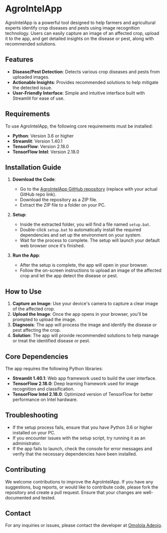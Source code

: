 # AgroIntelApp

AgroIntelApp is a powerful tool designed to help farmers and agricultural experts identify crop diseases and pests using image recognition technology. Users can easily capture an image of an affected crop, upload it to the app, and get detailed insights on the disease or pest, along with recommended solutions.

## Features

- **Disease/Pest Detection**: Detects various crop diseases and pests from uploaded images.
- **Actionable Insights**: Provides recommended solutions to help mitigate the detected issue.
- **User-Friendly Interface**: Simple and intuitive interface built with Streamlit for ease of use.

## Requirements

To use AgroIntelApp, the following core requirements must be installed:

- **Python**: Version 3.6 or higher
- **Streamlit**: Version 1.40.1
- **TensorFlow**: Version 2.18.0
- **TensorFlow Intel**: Version 2.18.0

## Installation Guide

1. **Download the Code**:

   - Go to the [AgroIntelApp GitHub repository](https://github.com/omolola-A/AgroIntelApp) (replace with your actual GitHub repo link).
   - Download the repository as a ZIP file.
   - Extract the ZIP file to a folder on your PC.

2. **Setup**:

   - Inside the extracted folder, you will find a file named `setup.bat`.
   - Double-click `setup.bat` to automatically install the required dependencies and set up the environment on your system.
   - Wait for the process to complete. The setup will launch your default web browser once it's finished.

3. **Run the App**:
   - After the setup is complete, the app will open in your browser.
   - Follow the on-screen instructions to upload an image of the affected crop and let the app detect the disease or pest.

## How to Use

1. **Capture an Image**: Use your device's camera to capture a clear image of the affected crop.
2. **Upload the Image**: Once the app opens in your browser, you'll be prompted to upload the image.
3. **Diagnosis**: The app will process the image and identify the disease or pest affecting the crop.
4. **Solution**: The app will provide recommended solutions to help manage or treat the identified disease or pest.

## Core Dependencies

The app requires the following Python libraries:

- **Streamlit 1.40.1**: Web app framework used to build the user interface.
- **TensorFlow 2.18.0**: Deep learning framework used for image recognition and classification.
- **TensorFlow Intel 2.18.0**: Optimized version of TensorFlow for better performance on Intel hardware.

## Troubleshooting

- If the setup process fails, ensure that you have Python 3.6 or higher installed on your PC.
- If you encounter issues with the setup script, try running it as an administrator.
- If the app fails to launch, check the console for error messages and verify that the necessary dependencies have been installed.

## Contributing

We welcome contributions to improve the AgroIntelApp. If you have any suggestions, bug reports, or would like to contribute code, please fork the repository and create a pull request. Ensure that your changes are well-documented and tested.

## Contact

For any inquiries or issues, please contact the developer at [Omolola Adeojo](mailto:adefilaomolola@gmail.com).
